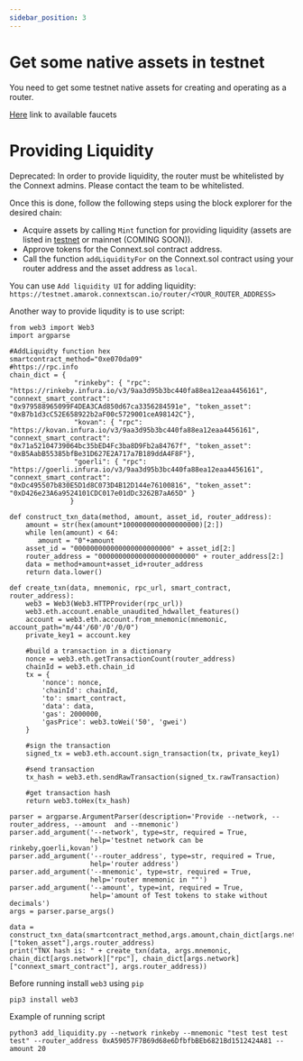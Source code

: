 ```yaml
---
sidebar_position: 3
---
```


# Get some native assets in testnet
You need to get some testnet native assets for creating and operating as a router.

[Here](https://cryptodevhub.io/wiki/ethereum-virtual-machine-testnet-faucets) link to available faucets

# Providing Liquidity

Deprecated: In order to provide liquidity, the router must be whitelisted by the Connext admins. Please contact the team to be whitelisted.

Once this is done, follow the following steps using the block explorer for the desired chain:

- Acquire assets by calling `Mint` function for providing liquidity (assets are listed in [testnet](../developers/testing-against-testnet.md#test-token-test) or mainnet (COMING SOON)).
- Approve tokens for the Connext.sol contract address.
- Call the function `addLiquidityFor` on the Connext.sol contract using your router address and the asset address as `local`.

You can use `Add liquidity UI` for adding liquidity: `https://testnet.amarok.connextscan.io/router/<YOUR_ROUTER_ADDRESS>`

Another way to provide liqudity is to use script:

```
from web3 import Web3
import argparse

#AddLiquidty function hex
smartcontract_method="0xe070da09"
#https://rpc.info
chain_dict = {
                "rinkeby": { "rpc": "https://rinkeby.infura.io/v3/9aa3d95b3bc440fa88ea12eaa4456161", "connext_smart_contract": "0x979588965099F4DEA3CAd850d67ca3356284591e", "token_asset": "0xB7b1d3cC52E658922b2aF00c5729001ceA98142C"},
                "kovan": { "rpc": "https://kovan.infura.io/v3/9aa3d95b3bc440fa88ea12eaa4456161", "connext_smart_contract": "0x71a52104739064bc35bED4Fc3ba8D9Fb2a84767f", "token_asset": "0xB5AabB55385bfBe31D627E2A717a7B189ddA4F8F"},
                "goerli": { "rpc": "https://goerli.infura.io/v3/9aa3d95b3bc440fa88ea12eaa4456161", "connext_smart_contract": "0xDc495507b830E5D1d8C073D4B12D144e76100816", "token_asset": "0xD426e23A6a9524101CDC017e01dDc3262B7aA65D" }
               }

def construct_txn_data(method, amount, asset_id, router_address):
    amount = str(hex(amount*1000000000000000000)[2:])
    while len(amount) < 64:
       amount = "0"+amount
    asset_id = "000000000000000000000000" + asset_id[2:]
    router_address = "000000000000000000000000" + router_address[2:]
    data = method+amount+asset_id+router_address
    return data.lower()

def create_txn(data, mnemonic, rpc_url, smart_contract, router_address):
    web3 = Web3(Web3.HTTPProvider(rpc_url))
    web3.eth.account.enable_unaudited_hdwallet_features()
    account = web3.eth.account.from_mnemonic(mnemonic, account_path="m/44'/60'/0'/0/0")
    private_key1 = account.key

    #build a transaction in a dictionary
    nonce = web3.eth.getTransactionCount(router_address)
    chainId = web3.eth.chain_id
    tx = {
        'nonce': nonce,
        'chainId': chainId,
        'to': smart_contract,
        'data': data,
        'gas': 2000000,
        'gasPrice': web3.toWei('50', 'gwei')
    }

    #sign the transaction
    signed_tx = web3.eth.account.sign_transaction(tx, private_key1)

    #send transaction
    tx_hash = web3.eth.sendRawTransaction(signed_tx.rawTransaction)

    #get transaction hash
    return web3.toHex(tx_hash)

parser = argparse.ArgumentParser(description='Provide --network, --router_address, --amount  and --mnemonic')
parser.add_argument('--network', type=str, required = True,
                    help='testnet network can be rinkeby,goerli,kovan')
parser.add_argument('--router_address', type=str, required = True,
                    help='router address')
parser.add_argument('--mnemonic', type=str, required = True,
                    help='router mnemonic in ""')
parser.add_argument('--amount', type=int, required = True,
                    help='amount of Test tokens to stake without decimals')
args = parser.parse_args()

data = construct_txn_data(smartcontract_method,args.amount,chain_dict[args.network]["token_asset"],args.router_address)
print("TNX hash is: " + create_txn(data, args.mnemonic, chain_dict[args.network]["rpc"], chain_dict[args.network]["connext_smart_contract"], args.router_address))
```

Before running install `web3` using `pip`

`pip3 install web3`

Example of running script

`python3 add_liquidity.py --network rinkeby --mnemonic "test test test test" --router_address 0xA59057F7B69d68e6DfbfbBEb6821Bd1512424A81 --amount 20`
